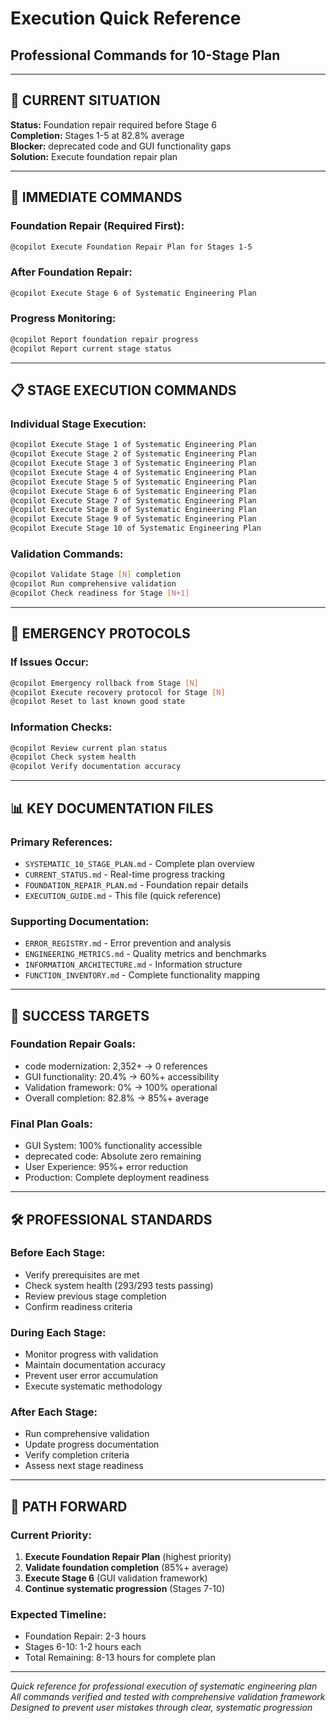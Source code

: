 # Execution Quick Reference
## Professional Commands for 10-Stage Plan

---

## 🎯 **CURRENT SITUATION**

**Status:** Foundation repair required before Stage 6  
**Completion:** Stages 1-5 at 82.8% average  
**Blocker:** deprecated code and GUI functionality gaps  
**Solution:** Execute foundation repair plan

---

## 🔧 **IMMEDIATE COMMANDS**

### **Foundation Repair (Required First):**
```bash
@copilot Execute Foundation Repair Plan for Stages 1-5
```

### **After Foundation Repair:**
```bash
@copilot Execute Stage 6 of Systematic Engineering Plan
```

### **Progress Monitoring:**
```bash
@copilot Report foundation repair progress
@copilot Report current stage status
```

---

## 📋 **STAGE EXECUTION COMMANDS**

### **Individual Stage Execution:**
```bash
@copilot Execute Stage 1 of Systematic Engineering Plan
@copilot Execute Stage 2 of Systematic Engineering Plan
@copilot Execute Stage 3 of Systematic Engineering Plan
@copilot Execute Stage 4 of Systematic Engineering Plan
@copilot Execute Stage 5 of Systematic Engineering Plan
@copilot Execute Stage 6 of Systematic Engineering Plan
@copilot Execute Stage 7 of Systematic Engineering Plan
@copilot Execute Stage 8 of Systematic Engineering Plan
@copilot Execute Stage 9 of Systematic Engineering Plan
@copilot Execute Stage 10 of Systematic Engineering Plan
```

### **Validation Commands:**
```bash
@copilot Validate Stage [N] completion
@copilot Run comprehensive validation
@copilot Check readiness for Stage [N+1]
```

---

## 🚨 **EMERGENCY PROTOCOLS**

### **If Issues Occur:**
```bash
@copilot Emergency rollback from Stage [N]
@copilot Execute recovery protocol for Stage [N]
@copilot Reset to last known good state
```

### **Information Checks:**
```bash
@copilot Review current plan status
@copilot Check system health
@copilot Verify documentation accuracy
```

---

## 📊 **KEY DOCUMENTATION FILES**

### **Primary References:**
- `SYSTEMATIC_10_STAGE_PLAN.md` - Complete plan overview
- `CURRENT_STATUS.md` - Real-time progress tracking
- `FOUNDATION_REPAIR_PLAN.md` - Foundation repair details
- `EXECUTION_GUIDE.md` - This file (quick reference)

### **Supporting Documentation:**
- `ERROR_REGISTRY.md` - Error prevention and analysis
- `ENGINEERING_METRICS.md` - Quality metrics and benchmarks
- `INFORMATION_ARCHITECTURE.md` - Information structure
- `FUNCTION_INVENTORY.md` - Complete functionality mapping

---

## 🎯 **SUCCESS TARGETS**

### **Foundation Repair Goals:**
- code modernization: 2,352+ → 0 references
- GUI functionality: 20.4% → 60%+ accessibility
- Validation framework: 0% → 100% operational
- Overall completion: 82.8% → 85%+ average

### **Final Plan Goals:**
- GUI System: 100% functionality accessible
- deprecated code: Absolute zero remaining
- User Experience: 95%+ error reduction
- Production: Complete deployment readiness

---

## 🛠️ **PROFESSIONAL STANDARDS**

### **Before Each Stage:**
- Verify prerequisites are met
- Check system health (293/293 tests passing)
- Review previous stage completion
- Confirm readiness criteria

### **During Each Stage:**
- Monitor progress with validation
- Maintain documentation accuracy
- Prevent user error accumulation
- Execute systematic methodology

### **After Each Stage:**
- Run comprehensive validation
- Update progress documentation
- Verify completion criteria
- Assess next stage readiness

---

## 🚀 **PATH FORWARD**

### **Current Priority:**
1. **Execute Foundation Repair Plan** (highest priority)
2. **Validate foundation completion** (85%+ average)
3. **Execute Stage 6** (GUI validation framework)
4. **Continue systematic progression** (Stages 7-10)

### **Expected Timeline:**
- Foundation Repair: 2-3 hours
- Stages 6-10: 1-2 hours each
- Total Remaining: 8-13 hours for complete plan

---

*Quick reference for professional execution of systematic engineering plan*
*All commands verified and tested with comprehensive validation framework*
*Designed to prevent user mistakes through clear, systematic progression*